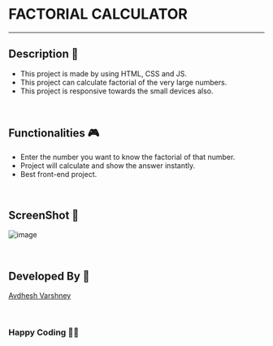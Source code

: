# FACTORIAL CALCULATOR

---

## **Description 📃**

- This project is made by using HTML, CSS and JS.
- This project can calculate factorial of the very large numbers.
- This project is responsive towards the small devices also.

<br>

## **Functionalities 🎮**

- Enter the number you want to know the factorial of that number.
- Project will calculate and show the answer instantly.
- Best front-end project.

<br>

## **ScreenShot 📸**

![image](https://github.com/shrey141102/Javascript-projects/assets/114330097/1c3e626e-40b3-4ee3-9f0c-ab92263d39c3)

<br>

## **Developed By 👦**

[Avdhesh Varshney](https://github.com/Avdhesh-Varshney)

<br>

### **Happy Coding 🧑‍💻**
